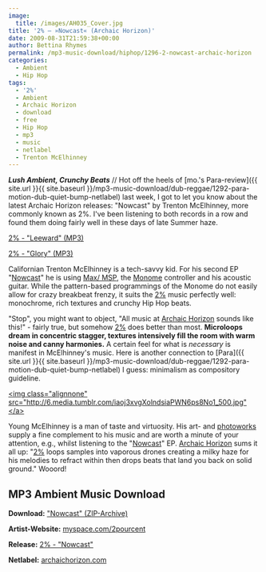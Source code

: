```yaml
---
image:
  title: /images/AH035_Cover.jpg
title: '2% – »Nowcast« (Archaic Horizon)'
date: 2009-08-31T21:59:38+00:00
author: Bettina Rhymes
permalink: /mp3-music-download/hiphop/1296-2-nowcast-archaic-horizon
categories:
  - Ambient
  - Hip Hop
tags:
  - '2%'
  - Ambient
  - Archaic Horizon
  - download
  - free
  - Hip Hop
  - mp3
  - music
  - netlabel
  - Trenton McElhinney
---
```

***Lush Ambient, Crunchy Beats*** // Hot off the heels of [mo.'s Para-review]({{ site.url }}{{ site.baseurl }}/mp3-music-download/dub-reggae/1292-para-motion-dub-quiet-bump-netlabel) last week, I got to let you know about the latest Archaic Horizon releases: "Nowcast" by Trenton McElhinney, more commonly known as 2%. I've been listening to both records in a row and found them doing fairly well in these days of late Summer haze.

[2% - "Leeward" (MP3)](http://www.archaichorizon.com/releases/ah035/music/04_Leeward.mp3)
  
[2% - "Glory" (MP3)](http://www.archaichorizon.com/releases/ah035/music/01_Glory.mp3)

<!--more-->

<!--adsense-->

Californian Trenton McElhinney is a tech-savvy kid. For his second EP "<a href="http://www.archaichorizon.com/releases/ah035/ah035.html" target="_blank">Nowcast</a>" he is using <a href="http://www.cycling74.com/" target="_blank">Max/ MSP</a>, the <a href="http://monome.org" target="_blank">Monome</a> controller and his acoustic guitar. While the pattern-based programmings of the Monome do not easily allow for crazy breakbeat frenzy, it suits the <a href="http://profile.myspace.com/2pourcent" target="_blank">2%</a> music perfectly well: monochrome, rich textures and crunchy Hip Hop beats.

"Stop", you might want to object, "All music at <a href="http://www.archaichorizon.com/" target="_blank">Archaic Horizon</a> sounds like this!" - fairly true, but somehow <a href="http://profile.myspace.com/2pourcent" target="_blank">2%</a> does better than most. **Microloops dream in concentric stagger, textures intensively fill the room with warm noise and canny harmonies.** A certain feel for what is _necessary_ is manifest in McElhinney's music. Here is another connection to [Para]({{ site.url }}{{ site.baseurl }}/mp3-music-download/dub-reggae/1292-para-motion-dub-quiet-bump-netlabel) I guess: minimalism as compository guideline.

<a href="http://2percent.tumblr.com" target="_blank"><img class="alignnone" src="http://6.media.tumblr.com/iaoj3xvgXolndsiaPWN6ps8No1_500.jpg"</a>

Young McElhinney is a man of taste and virtuosity. His art- and <a href="http://2percent.tumblr.com/" target="_blank">photoworks</a> supply a fine complement to his music and are worth a minute of your attention, e.g., whilst listening to the "<a href="http://www.archaichorizon.com/releases/ah035/ah035.html" target="_blank">Nowcast</a>" EP. <a href="http://www.archaichorizon.com/" target="_blank">Archaic Horizon</a> sums it all up: "<a href="http://profile.myspace.com/2pourcent" target="_blank">2%</a> loops samples into vaporous drones creating a milky haze for his melodies to refract within then drops beats that land you back on solid ground." Wooord!

## MP3 Ambient Music Download

**Download:** ["Nowcast" (ZIP-Archive)](http://www.archaichorizon.com/releases/ah035/music/AH035_MP3.zip)
  
**Artist-Website:** <a href="http://profile.myspace.com/2pourcent" target="_blank">myspace.com/2pourcent</a>
  
**Release:** <a href="http://www.archaichorizon.com/releases/ah035/ah035.html" target="_blank">2% - "Nowcast"</a>
  
**Netlabel:** <a href="http://www.archaichorizon.com/" target="_blank">archaichorizon.com</a>